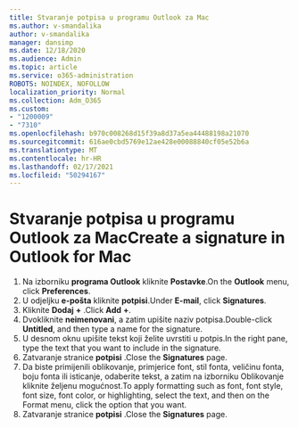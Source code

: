 ```yaml
---
title: Stvaranje potpisa u programu Outlook za Mac
ms.author: v-smandalika
author: v-smandalika
manager: dansimp
ms.date: 12/18/2020
ms.audience: Admin
ms.topic: article
ms.service: o365-administration
ROBOTS: NOINDEX, NOFOLLOW
localization_priority: Normal
ms.collection: Adm_O365
ms.custom:
- "1200009"
- "7310"
ms.openlocfilehash: b970c008268d15f39a8d37a5ea44488198a21070
ms.sourcegitcommit: 616ae0cbd5769e12ae428e00088840cf05e52b6a
ms.translationtype: MT
ms.contentlocale: hr-HR
ms.lasthandoff: 02/17/2021
ms.locfileid: "50294167"
---
```

# <a name="create-a-signature-in-outlook-for-mac"></a><span data-ttu-id="248b5-102">Stvaranje potpisa u programu Outlook za Mac</span><span class="sxs-lookup"><span data-stu-id="248b5-102">Create a signature in Outlook for Mac</span></span>

1.  <span data-ttu-id="248b5-103">Na izborniku **programa Outlook** kliknite **Postavke**.</span><span class="sxs-lookup"><span data-stu-id="248b5-103">On the **Outlook** menu, click **Preferences**.</span></span>
2.  <span data-ttu-id="248b5-104">U odjeljku **e-pošta** kliknite **potpisi**.</span><span class="sxs-lookup"><span data-stu-id="248b5-104">Under **E-mail**, click **Signatures**.</span></span>
3.  <span data-ttu-id="248b5-105">Kliknite **Dodaj** **+** .</span><span class="sxs-lookup"><span data-stu-id="248b5-105">Click **Add** **+**.</span></span>
4.  <span data-ttu-id="248b5-106">Dvokliknite **neimenovani**, a zatim upišite naziv potpisa.</span><span class="sxs-lookup"><span data-stu-id="248b5-106">Double-click **Untitled**, and then type a name for the signature.</span></span>
5.  <span data-ttu-id="248b5-107">U desnom oknu upišite tekst koji želite uvrstiti u potpis.</span><span class="sxs-lookup"><span data-stu-id="248b5-107">In the right pane, type the text that you want to include in the signature.</span></span>
6.  <span data-ttu-id="248b5-108">Zatvaranje stranice **potpisi** .</span><span class="sxs-lookup"><span data-stu-id="248b5-108">Close the **Signatures** page.</span></span>
7.  <span data-ttu-id="248b5-109">Da biste primijenili oblikovanje, primjerice font, stil fonta, veličinu fonta, boju fonta ili isticanje, odaberite tekst, a zatim na izborniku Oblikovanje kliknite željenu mogućnost.</span><span class="sxs-lookup"><span data-stu-id="248b5-109">To apply formatting such as font, font style, font size, font color, or highlighting, select the text, and then on the Format menu, click the option that you want.</span></span>
8.  <span data-ttu-id="248b5-110">Zatvaranje stranice **potpisi** .</span><span class="sxs-lookup"><span data-stu-id="248b5-110">Close the **Signatures** page.</span></span>

